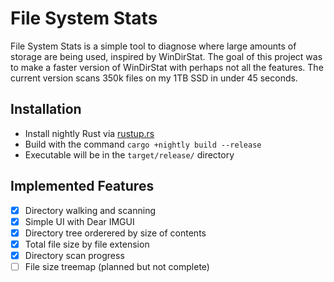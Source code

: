 # File System Stats

File System Stats is a simple tool to diagnose where large amounts of storage
are being used, inspired by WinDirStat. The goal of this project was to make
a faster version of WinDirStat with perhaps not all the features. The current
version scans 350k files on my 1TB SSD in under 45 seconds.

## Installation

 * Install nightly Rust via [rustup.rs](https://rustup.rs/)
 * Build with the command `cargo +nightly build --release`
 * Executable will be in the `target/release/` directory

## Implemented Features

 - [x] Directory walking and scanning
 - [x] Simple UI with Dear IMGUI
 - [x] Directory tree orderered by size of contents
 - [x] Total file size by file extension
 - [x] Directory scan progress
 - [ ] File size treemap (planned but not complete)
